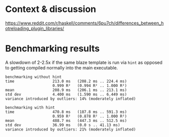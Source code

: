 # Context & discussion

https://www.reddit.com/r/haskell/comments/6pu7ch/differences_between_hotreloading_plugin_libraries/

# Benchmarking results

A slowdown of 2-2.5x if the same blaze template is run via `hint` as opposed to getting compiled normally into the main executable.

```
benchmarking without hint
time                 213.0 ms   (208.2 ms .. 224.4 ms)
                     0.999 R²   (0.994 R² .. 1.000 R²)
mean                 208.9 ms   (206.1 ms .. 213.1 ms)
std dev              4.400 ms   (1.590 ms .. 6.449 ms)
variance introduced by outliers: 14% (moderately inflated)

benchmarking with hint
time                 470.8 ms   (187.8 ms .. 591.3 ms)
                     0.959 R²   (0.878 R² .. 1.000 R²)
mean                 488.7 ms   (447.3 ms .. 512.5 ms)
std dev              36.99 ms   (0.0 s .. 41.13 ms)
variance introduced by outliers: 21% (moderately inflated)
```